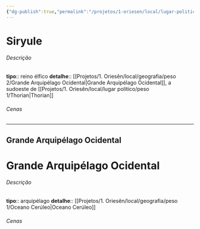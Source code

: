 ```yaml
---
{"dg-publish":true,"permalink":"/projetos/1-oriesen/local/lugar-politico/peso-1/siryule/","dgHomeLink":true,"dgPassFrontmatter":false}
---
```



# Siryule

###### Descrição
**tipo**:: reino élfico
**detalhe**:: [[Projetos/1. Oriesên/local/geografia/peso 2/Grande Arquipélago Ocidental|Grande Arquipélago Ocidental]], a sudoeste de [[Projetos/1. Oriesên/local/lugar político/peso 1/Thorian|Thorian]]


###### Cenas



---
## Grande Arquipélago Ocidental

<div class="transclusion internal-embed is-loaded"><div class="markdown-embed">

<div class="markdown-embed-title">



</div>



# Grande Arquipélago Ocidental

###### Descrição
**tipo**:: arquipélago
**detalhe**:: [[Projetos/1. Oriesên/local/geografia/peso 1/Oceano Cerúleo|Oceano Cerúleo]]


###### Cenas



</div></div>

